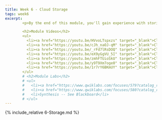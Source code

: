 ```yaml
---
title: Week 6 - Cloud Storage
tags: week6
excerpt: 
        <p>By the end of this module, you'll gain experience with storing information on and around the cloud.</p>

        <h2>Module Videos</h2>
        <ul>
          <li><a href="https://youtu.be/HVvoLTspxzs" target="_blank">Cloud Datatypes [16:38]</a></li>
          <li><a href="https://youtu.be/cJh_naOJ-qM" target="_blank">Cloud Storage Overview [9:54]</a></li>
          <li><a href="https://youtu.be/_rFd7lRsDOQ" target="_blank">Cloud Storage / Cloud Shell Demo [8:45]</a></li>
          <li><a href="https://youtu.be/eX9yGgVU_5I" target="_blank">Cloud Storage / Cloud Functions / DLP demo (1/2) [15:21]</a></li>
          <li><a href="https://youtu.be/zmhFTUioSkU" target="_blank">Cloud Storage / Cloud Functions / DLP demo (2/2) [16:10]</a></li>
          <li><a href="https://youtu.be/y9T9Xm7oge0" target="_blank">Cloud Datastore Demo [13:39]</a></li>
          <li><a href="https://youtu.be/1r7rY6BKmUY" target="_blank">Cloud Spanner Demo [10:56]</a></li>
        </ul>
        # <h2>Module Labs</h2>
        # <ul>
        #   <li><a href="https://www.qwiklabs.com/focuses/579?catalog_rank=%7B%22rank%22%3A1%2C%22num_filters%22%3A0%2C%22has_search%22%3Atrue%7D&parent=catalog&search_id=9414783" target="_blank">Bigtable- Qwik Start - Command Line [1 credit]</a></li>
        #   <li><a href="https://www.qwiklabs.com/focuses/580?catalog_rank=%7B%22rank%22%3A1%2C%22num_filters%22%3A0%2C%22has_search%22%3Atrue%7D&parent=catalog&search_id=9414776" target="_blank">Bigtable- Qwik Start - Hbase Shell [1 credit]</a></li>
        #   <li>Synthesis -- See Blackboard</li>
        # </ul>
---  
```


{% include_relative 6-Storage.md %}
